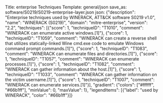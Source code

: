 Title: enterprise Techniques
Template: general/json
save_as: software/S0219/S0219-enterprise-layer.json
json: {"description": "Enterprise techniques used by WINERACK, ATT&CK software S0219 v1.0", "name": "WINERACK (S0219)", "domain": "mitre-enterprise", "version": "2.2", "techniques": [{"score": 1, "techniqueID": "T1010", "comment": "WINERACK can enumerate active windows.[1]"}, {"score": 1, "techniqueID": "T1059", "comment": "WINERACK can create a reverse shell that utilizes statically-linked Wine cmd.exe code to emulate Windows command prompt commands.[1]"}, {"score": 1, "techniqueID": "T1083", "comment": "WINERACK can enumerate files and directories.[1]"}, {"score": 1, "techniqueID": "T1057", "comment": "WINERACK can enumerate processes.[1]"}, {"score": 1, "techniqueID": "T1082", "comment": "WINERACK can gather information about the host.[1]"}, {"score": 1, "techniqueID": "T1033", "comment": "WINERACK can gather information on the victim username.[1]"}, {"score": 1, "techniqueID": "T1007", "comment": "WINERACK can enumerate services.[1]"}], "gradient": {"colors": ["#ffffff", "#66b1ff"], "minValue": 0, "maxValue": 1}, "legendItems": [{"label": "used by WINERACK", "color": "#66b1ff"}]}